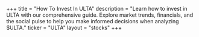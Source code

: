 +++
title = "How To Invest In ULTA"
description = "Learn how to invest in ULTA with our comprehensive guide. Explore market trends, financials, and the social pulse to help you make informed decisions when analyzing $ULTA."
ticker = "ULTA"
layout = "stocks"
+++

